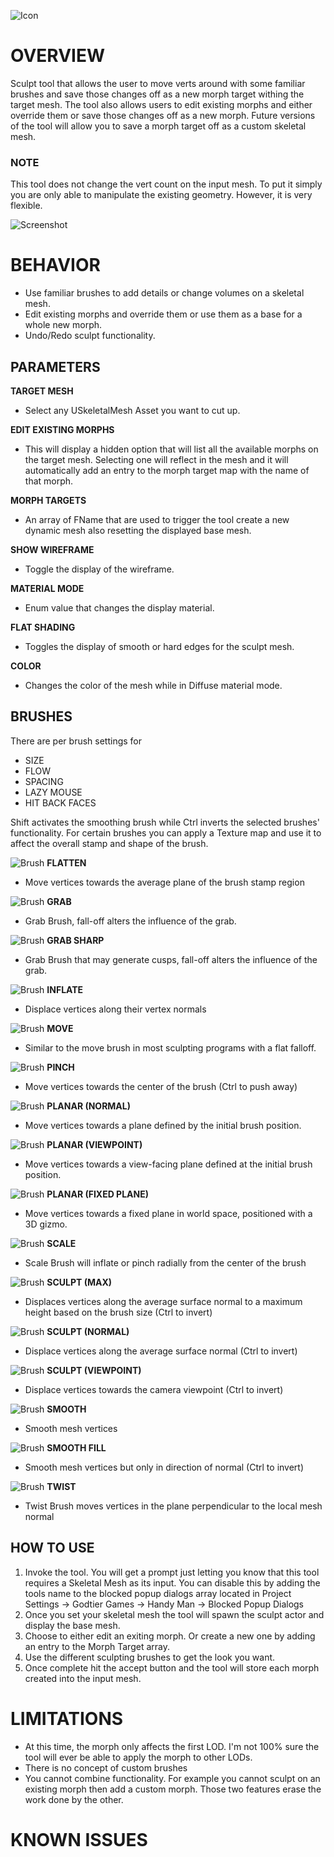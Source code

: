 ﻿![Icon](../../../HandyMan/Content/Icons/morphtarget.png)

# OVERVIEW

Sculpt tool that allows the user to move verts around with some familiar brushes and save those changes off as a new morph target withing the target mesh.
The tool also allows users to edit existing morphs and either override them or save those changes off as a new morph. Future versions of the tool will allow you
to save a morph target off as a custom skeletal mesh. 

### NOTE
This tool does not change the vert count on the input mesh. To put it simply you are only able to manipulate the existing geometry. 
However, it is very flexible.


![Screenshot](../../screenshots/skeletal/morph.jpg)



# BEHAVIOR

- Use familiar brushes to add details or change volumes on a skeletal mesh.
- Edit existing morphs and override them or use them as a base for a whole new morph.
- Undo/Redo sculpt functionality.

## PARAMETERS

**TARGET MESH**

- Select any USkeletalMesh Asset you want to cut up.

**EDIT EXISTING MORPHS**

- This will display a hidden option that will list all the available morphs on the target mesh. Selecting one will reflect in the mesh and it will automatically add
an entry to the morph target map with the name of that morph.

**MORPH TARGETS**

- An array of FName that are used to trigger the tool create a new dynamic mesh also resetting the displayed base mesh.

**SHOW WIREFRAME**

- Toggle the display of the wireframe.

**MATERIAL MODE**

- Enum value that changes the display material.

**FLAT SHADING**

- Toggles the display of smooth or hard edges for the sculpt mesh.

**COLOR**

- Changes the color of the mesh while in Diffuse material mode.

## BRUSHES

There are per brush settings for 
- SIZE
- FLOW
- SPACING
- LAZY MOUSE
- HIT BACK FACES

Shift activates the smoothing brush while Ctrl inverts the selected brushes' functionality.
For certain brushes you can apply a Texture map and use it to affect the overall stamp and shape of the brush.

![Brush](../../../HandyMan/Content/Icons/BrushIcons/Brush_Flatten.svg) **FLATTEN**
- Move vertices towards the average plane of the brush stamp region

![Brush](../../../HandyMan/Content/Icons/BrushIcons/Brush_Grab.svg) **GRAB**
- Grab Brush, fall-off alters the influence of the grab.

![Brush](../../../HandyMan/Content/Icons/BrushIcons/Brush_GrabSharp.svg) **GRAB SHARP**
- Grab Brush that may generate cusps, fall-off alters the influence of the grab.

![Brush](../../../HandyMan/Content/Icons/BrushIcons/Brush_Inflate.svg) **INFLATE**
- Displace vertices along their vertex normals

![Brush](../../../HandyMan/Content/Icons/BrushIcons/Brush_Move.svg) **MOVE**
- Similar to the move brush in most sculpting programs with a flat falloff.

![Brush](../../../HandyMan/Content/Icons/BrushIcons/Brush_Pinch.svg) **PINCH**
- Move vertices towards the center of the brush (Ctrl to push away)

![Brush](../../../HandyMan/Content/Icons/BrushIcons/Brush_PlaneN.svg) **PLANAR (NORMAL)**
- Move vertices towards a plane defined by the initial brush position.

![Brush](../../../HandyMan/Content/Icons/BrushIcons/Brush_PlaneV.svg) **PLANAR (VIEWPOINT)**
- Move vertices towards a view-facing plane defined at the initial brush position.

![Brush](../../../HandyMan/Content/Icons/BrushIcons/Brush_PlaneW.svg) **PLANAR (FIXED PLANE)**
- Move vertices towards a fixed plane in world space, positioned with a 3D gizmo.

![Brush](../../../HandyMan/Content/Icons/BrushIcons/Brush_Scale.svg) **SCALE**
- Scale Brush will inflate or pinch radially from the center of the brush

![Brush](../../../HandyMan/Content/Icons/BrushIcons/Brush_SculptMx.svg) **SCULPT (MAX)**
- Displaces vertices along the average surface normal to a maximum height based on the brush size (Ctrl to invert)

![Brush](../../../HandyMan/Content/Icons/BrushIcons/Brush_SculptN.svg) **SCULPT (NORMAL)**
- Displace vertices along the average surface normal (Ctrl to invert)

![Brush](../../../HandyMan/Content/Icons/BrushIcons/Brush_SculptV.svg) **SCULPT (VIEWPOINT)**
- Displace vertices towards the camera viewpoint (Ctrl to invert)

![Brush](../../../HandyMan/Content/Icons/BrushIcons/Brush_Smooth.svg) **SMOOTH**
- Smooth mesh vertices

![Brush](../../../HandyMan/Content/Icons/BrushIcons/Brush_SmoothFill.svg) **SMOOTH FILL**
- Smooth mesh vertices but only in direction of normal (Ctrl to invert)

![Brush](../../../HandyMan/Content/Icons/BrushIcons/Brush_Twist.svg) **TWIST**
- Twist Brush moves vertices in the plane perpendicular to the local mesh normal




## HOW TO USE

1. Invoke the tool. You will get a prompt just letting you know that this tool requires a Skeletal Mesh as its input. You can disable this by adding the tools name to the blocked popup dialogs array located in Project Settings → Godtier Games → Handy Man → Blocked Popup Dialogs
2. Once you set your skeletal mesh the tool will spawn the sculpt actor and display the base mesh.
3. Choose to either edit an exiting morph. Or create a new one by adding an entry to the Morph Target array.
4. Use the different sculpting brushes to get the look you want.
5. Once complete hit the accept button and the tool will store each morph created into the input mesh.

# LIMITATIONS

- At this time, the morph only affects the first LOD. 
I'm not 100% sure the tool will ever be able to apply the morph to other LODs.
- There is no concept of custom brushes
- You cannot combine functionality. For example you cannot sculpt on an existing morph then add a custom morph. Those two features erase the work done by the other.

# KNOWN ISSUES

